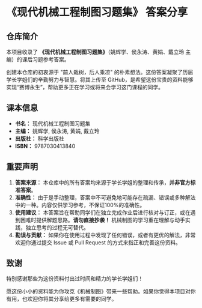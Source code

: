 # 《现代机械工程制图习题集》 答案分享

## 仓库简介

本项目收录了 **《现代机械工程制图习题集》**（姚辉学、侯永涛、黄娟、戴立玲 主编）的课后习题参考答案。

创建本仓库的初衷源于 "前人栽树，后人乘凉" 的朴素想法。这份答案凝聚了历届学长学姐们的辛勤努力与智慧。将其上传至 GitHub，是希望这份宝贵的资料能够实现“赛博永生”，帮助更多正在学习或将来会学习这门课程的同学。

## 课本信息

* **书名：** 现代机械工程制图习题集
* **主编：** 姚辉学, 侯永涛, 黄娟, 戴立玲
* **出版社：** 科学出版社
* **ISBN：** 9787030413840

## 重要声明

1.  **答案来源：** 本仓库中的所有答案均来源于学长学姐的整理和传承，**并非官方标准答案**。
2.  **准确性：** 由于是手动整理，答案中不可避免地可能存在疏漏、错误或多种解法中的一种。内容仅供学习参考，不保证100%的准确性。
3.  **使用建议：** 本答案旨在帮助同学们在独立完成作业后进行核对与订正，或在遇到困难时提供解题思路。**请勿直接抄袭！** 机械制图的学习重在理解与动手实践，独立思考的过程无可替代。
4.  **勘误与贡献：** 如果你在使用过程中发现了任何错误，或者有更优的解法，非常欢迎你通过提交 Issue 或 Pull Request 的方式来指正和完善这份资料。

## 致谢

特别感谢那些为这份资料付出过时间和精力的学长学姐们！

愿这份小小的资料能为你攻克《机械制图》带来一些帮助。如果你觉得本项目对你有用，也欢迎你将其分享给更多有需要的同学。
